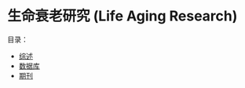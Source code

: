# 生命衰老研究 (Life Aging Research)

目录：

* [综述](/docs/review/Introduction.md)
* [数据库](/docs/database/Introduction.md)
* [期刊](/docs/periodical/Introduction.md)

